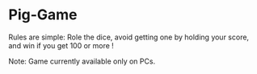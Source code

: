 # Pig-Game
 
Rules are simple: Role the dice, avoid getting one by holding your score, and win if you get 100 or more !

Note: Game currently available only on PCs. 
